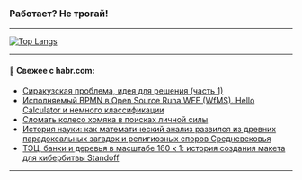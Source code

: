 ### Работает? Не трогай!

---
<!--
#### 🛠️ Technical stack:

![Java](https://img.shields.io/badge/Java-informational?logo=Oracle&style=flat&logoColor=white&color=FF4500)
![Kotlin](https://img.shields.io/badge/Kotlin-informational?logo=Kotlin&style=flat&logoColor=white&color=774D97)
![TS](https://img.shields.io/badge/TypeScript-informational?logo=typeScript&style=flat&logoColor=black&color=017acc)
![Python](https://img.shields.io/badge/Python-informational?logo=Python&style=flat&logoColor=black&color=ffdd54) <br>
![Spring](https://img.shields.io/badge/Spring-informational?logo=Spring&style=flat&logoColor=white&color=6DB33F) 
![SpringBoot](https://img.shields.io/badge/SpringBoot-informational?logo=SpringBoot&style=flat&logoColor=white&color=6DB33F)
![Nest](https://img.shields.io/badge/NestJS-informational?logo=NestJS&style=flat&logoColor=white&color=E0234E) 
![NodeJS](https://img.shields.io/badge/NodeJS-informational?logo=node.js&style=flat&logoColor=white&color=70A760)<br>
![PostgreSQL](https://img.shields.io/badge/PostgreSQL-informational?logo=PostgreSQL&style=flat&logoColor=white&color=DAA520)
![MongoDB](https://img.shields.io/badge/MongoDB-informational?logo=MongoDB&style=flat&logoColor=white&color=870000)
![Apache](https://img.shields.io/badge/Apache-informational?logo=apache&style=flat&logoColor=white&color=f74e28)

___ 
-->

<!--- #### 🛠️ : --->

[![Top Langs](https://github-readme-stats-82jvfl3w3-advtsettinggmailcoms-projects.vercel.app/api/top-langs/?username=zloylis&langs_count=10&hide_title=true&title_color=e6edf3&size_weight=0.5&count_weight=0.5&layout=compact&hide_progress=true&hide_border=true&theme=dracula)](https://github.com/zloylis)

<!---


####  :octocat:&nbsp;&nbsp; Статистика:

![GitHub stats](https://github-readme-stats-u2qms2cxw-advtsettinggmailcoms-projects.vercel.app/api?username=zloylis&show_icons=true&hide_border=true&theme=dracula&title_color=e6edf3&include_all_commits=true&count_private=true&hide_rank=false&hide_title=true&rank_icon=github)
-->
---

#### 💬 Свежее с habr.com:

<!-- BLOG-POST-LIST:START -->
- [Сиракузская проблема, идея для решения &lpar;часть 1&rpar;](https://habr.com/ru/articles/866732/?utm_source=habrahabr&utm_medium=rss&utm_campaign=866732)
- [Исполняемый BPMN в Open Source Runa WFE &lpar;WfMS&rpar;. Hello Calculator и немного классификации](https://habr.com/ru/articles/866822/?utm_source=habrahabr&utm_medium=rss&utm_campaign=866822)
- [Сломать колесо хомяка в поисках личной силы](https://habr.com/ru/articles/866808/?utm_source=habrahabr&utm_medium=rss&utm_campaign=866808)
- [История науки: как математический анализ развился из древних парадоксальных загадок и религиозных споров Средневековья](https://habr.com/ru/articles/866790/?utm_source=habrahabr&utm_medium=rss&utm_campaign=866790)
- [ТЭЦ, банки и деревья в масштабе 160 к 1: история создания макета для кибербитвы Standoff](https://habr.com/ru/companies/pt/articles/866786/?utm_source=habrahabr&utm_medium=rss&utm_campaign=866786)
<!-- BLOG-POST-LIST:END -->

---
